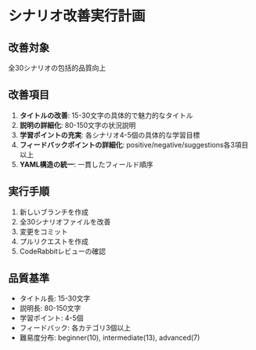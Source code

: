 # シナリオ改善実行計画

## 改善対象
全30シナリオの包括的品質向上

## 改善項目
1. **タイトルの改善**: 15-30文字の具体的で魅力的なタイトル
2. **説明の詳細化**: 80-150文字の状況説明
3. **学習ポイントの充実**: 各シナリオ4-5個の具体的な学習目標
4. **フィードバックポイントの詳細化**: positive/negative/suggestions各3項目以上
5. **YAML構造の統一**: 一貫したフィールド順序

## 実行手順
1. 新しいブランチを作成
2. 全30シナリオファイルを改善
3. 変更をコミット
4. プルリクエストを作成
5. CodeRabbitレビューの確認

## 品質基準
- タイトル長: 15-30文字
- 説明長: 80-150文字  
- 学習ポイント: 4-5個
- フィードバック: 各カテゴリ3個以上
- 難易度分布: beginner(10), intermediate(13), advanced(7)